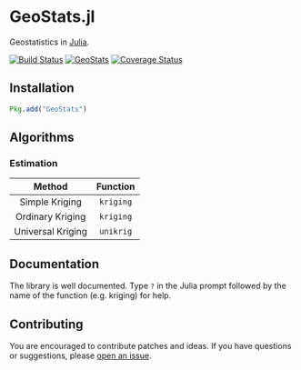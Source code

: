 GeoStats.jl
===========

Geostatistics in [Julia](http://julialang.org).

[![Build Status](https://travis-ci.org/juliohm/GeoStats.jl.svg?branch=master)](https://travis-ci.org/juliohm/GeoStats.jl)
[![GeoStats](http://pkg.julialang.org/badges/GeoStats_0.4.svg)](http://pkg.julialang.org/?pkg=GeoStats&ver=0.4)
[![Coverage Status](https://coveralls.io/repos/juliohm/GeoStats.jl/badge.svg?branch=master)](https://coveralls.io/r/juliohm/GeoStats.jl?branch=master)

Installation
------------

```julia
Pkg.add("GeoStats")
```

Algorithms
----------

### Estimation

Method | Function
:-----:|:--------:
Simple Kriging | `kriging`
Ordinary Kriging | `kriging`
Universal Kriging | `unikrig`

Documentation
-------------

The library is well documented. Type `?` in the Julia prompt followed by the name of the function (e.g. kriging) for help.

Contributing
------------

You are encouraged to contribute patches and ideas. If you have questions or suggestions, please [open an issue](https://github.com/juliohm/GeoStats.jl/issues).
